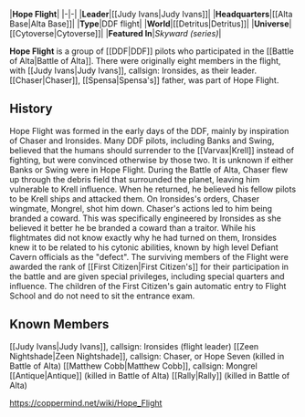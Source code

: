 |**Hope Flight**|
|-|-|
|**Leader**|[[Judy Ivans\|Judy Ivans]]|
|**Headquarters**|[[Alta Base\|Alta Base]]|
|**Type**|DDF flight|
|**World**|[[Detritus\|Detritus]]|
|**Universe**|[[Cytoverse\|Cytoverse]]|
|**Featured In**|*Skyward (series)*|

**Hope Flight** is a group of [[DDF\|DDF]] pilots who participated in the [[Battle of Alta\|Battle of Alta]]. There were originally eight members in the flight, with [[Judy Ivans\|Judy Ivans]], callsign: Ironsides, as their leader. [[Chaser\|Chaser]], [[Spensa\|Spensa's]] father, was part of Hope Flight.

## History
Hope Flight was formed in the early days of the DDF, mainly by inspiration of Chaser and Ironsides. Many DDF pilots, including Banks and Swing, believed that the humans should surrender to the [[Varvax\|Krell]] instead of fighting, but were convinced otherwise by those two. It is unknown if either Banks or Swing were in Hope Flight.
During the Battle of Alta, Chaser flew up through the debris field that surrounded the planet, leaving him vulnerable to Krell influence. When he returned, he believed his fellow pilots to be Krell ships and attacked them. On Ironsides's orders, Chaser wingmate, Mongrel, shot him down.
Chaser's actions led to him being branded a coward. This was specifically engineered by Ironsides as she believed it better he be branded a coward than a traitor. While his flightmates did not know exactly why he had turned on them, Ironsides knew it to be related to his cytonic abilities, known by high level Defiant Cavern officials as the "defect".
The surviving members of the Flight were awarded the rank of [[First Citizen\|First Citizen's]] for their participation in the battle and are given special privileges, including special quarters and influence. The children of the First Citizen's gain automatic entry to Flight School and do not need to sit the entrance exam.

## Known Members
[[Judy Ivans\|Judy Ivans]], callsign: Ironsides (flight leader)
[[Zeen Nightshade\|Zeen Nightshade]], callsign: Chaser, or Hope Seven (killed in Battle of Alta)
[[Matthew Cobb\|Matthew Cobb]], callsign: Mongrel
[[Antique\|Antique]] (killed in Battle of Alta)
[[Rally\|Rally]] (killed in Battle of Alta)


https://coppermind.net/wiki/Hope_Flight